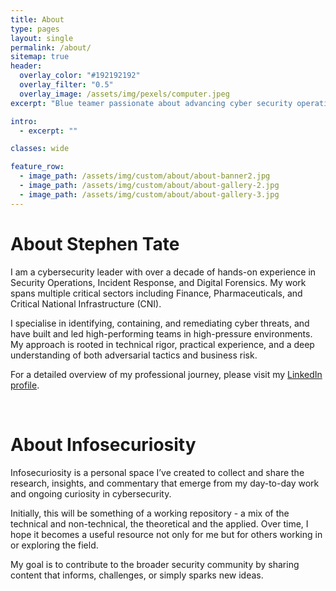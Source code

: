 ```yaml
---
title: About
type: pages
layout: single
permalink: /about/
sitemap: true
header:
  overlay_color: "#192192192"
  overlay_filter: "0.5"
  overlay_image: /assets/img/pexels/computer.jpeg
excerpt: "Blue teamer passionate about advancing cyber security operations."

intro: 
  - excerpt: ""

classes: wide

feature_row:
  - image_path: /assets/img/custom/about/about-banner2.jpg
  - image_path: /assets/img/custom/about/about-gallery-2.jpg
  - image_path: /assets/img/custom/about/about-gallery-3.jpg
---
```


# About Stephen Tate
I am a cybersecurity leader with over a decade of hands-on experience in Security Operations, Incident Response, and Digital Forensics. My work spans multiple critical sectors including Finance, Pharmaceuticals, and Critical National Infrastructure (CNI).

I specialise in identifying, containing, and remediating cyber threats, and have built and led high-performing teams in high-pressure environments. My approach is rooted in technical rigor, practical experience, and a deep understanding of both adversarial tactics and business risk.

For a detailed overview of my professional journey, please visit my <a href="https://www.linkedin.com/in/stephen-tate-74b86555">LinkedIn profile</a>.

<br />

# About Infosecuriosity
Infosecuriosity is a personal space I’ve created to collect and share the research, insights, and commentary that emerge from my day-to-day work and ongoing curiosity in cybersecurity.

Initially, this will be something of a working repository - a mix of the technical and non-technical, the theoretical and the applied. Over time, I hope it becomes a useful resource not only for me but for others working in or exploring the field.

My goal is to contribute to the broader security community by sharing content that informs, challenges, or simply sparks new ideas.